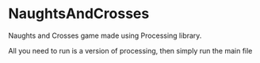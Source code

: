 # NaughtsAndCrosses

Naughts and Crosses game made using Processing library. 

All you need to run is a version of processing, then simply run the main file
